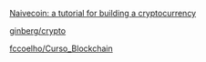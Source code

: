 [Naivecoin: a tutorial for building a cryptocurrency](https://lhartikk.github.io/)

[ginberg/crypto](https://github.com/ginberg/crypto)

[fccoelho/Curso_Blockchain](https://github.com/fccoelho/Curso_Blockchain)